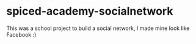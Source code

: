 # spiced-academy-socialnetwork

This was a school project to build a social network, I made mine look like Facebook :)
